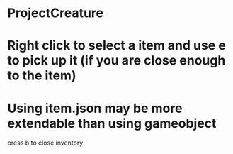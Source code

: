 # ProjectCreature
# Right click to select a item and use e to pick up it (if you are close enough to the item)
# Using item.json may be more extendable than using gameobject
press b to close inventory
